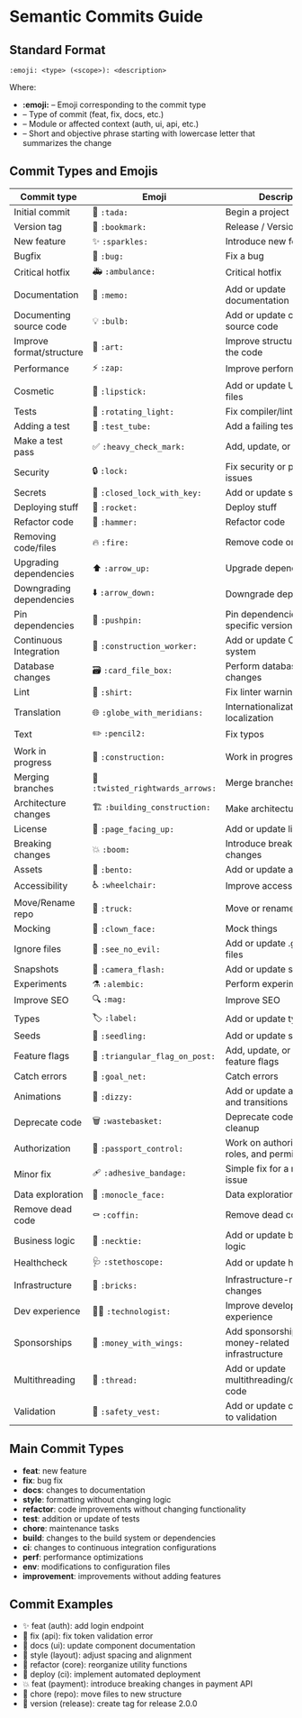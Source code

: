 # Semantic Commits Guide

## Standard Format

```
:emoji: <type> (<scope>): <description>
```

Where:

- **:emoji:** – Emoji corresponding to the commit type
- **<type>** – Type of commit (feat, fix, docs, etc.)
- **<scope>** – Module or affected context (auth, ui, api, etc.)
- **<description>** – Short and objective phrase starting with lowercase letter that summarizes the change

## Commit Types and Emojis

| Commit type              | Emoji                            | Description                                      |
| ------------------------ | -------------------------------- | ------------------------------------------------ |
| Initial commit           | 🎉 `:tada:`                      | Begin a project                                  |
| Version tag              | 🔖 `:bookmark:`                  | Release / Version tags                           |
| New feature              | ✨ `:sparkles:`                  | Introduce new features                           |
| Bugfix                   | 🐛 `:bug:`                       | Fix a bug                                        |
| Critical hotfix          | 🚑 `:ambulance:`                 | Critical hotfix                                  |
| Documentation            | 📝 `:memo:`                      | Add or update documentation                      |
| Documenting source code  | 💡 `:bulb:`                      | Add or update comments in source code            |
| Improve format/structure | 🎨 `:art:`                       | Improve structure/format of the code             |
| Performance              | ⚡ `:zap:`                       | Improve performance                              |
| Cosmetic                 | 💄 `:lipstick:`                  | Add or update UI and style files                 |
| Tests                    | 🚨 `:rotating_light:`            | Fix compiler/linter warnings                     |
| Adding a test            | 🧪 `:test_tube:`                 | Add a failing test                               |
| Make a test pass         | ✅ `:heavy_check_mark:`          | Add, update, or pass tests                       |
| Security                 | 🔒 `:lock:`                      | Fix security or privacy issues                   |
| Secrets                  | 🔐 `:closed_lock_with_key:`      | Add or update secrets                            |
| Deploying stuff          | 🚀 `:rocket:`                    | Deploy stuff                                     |
| Refactor code            | 🔨 `:hammer:`                    | Refactor code                                    |
| Removing code/files      | 🔥 `:fire:`                      | Remove code or files                             |
| Upgrading dependencies   | ⬆️ `:arrow_up:`                  | Upgrade dependencies                             |
| Downgrading dependencies | ⬇️ `:arrow_down:`                | Downgrade dependencies                           |
| Pin dependencies         | 📌 `:pushpin:`                   | Pin dependencies to specific versions            |
| Continuous Integration   | 👷 `:construction_worker:`       | Add or update CI build system                    |
| Database changes         | 🗃️ `:card_file_box:`             | Perform database-related changes                 |
| Lint                     | 👕 `:shirt:`                     | Fix linter warnings                              |
| Translation              | 🌐 `:globe_with_meridians:`      | Internationalization and localization            |
| Text                     | ✏️ `:pencil2:`                   | Fix typos                                        |
| Work in progress         | 🚧 `:construction:`              | Work in progress                                 |
| Merging branches         | 🔀 `:twisted_rightwards_arrows:` | Merge branches                                   |
| Architecture changes     | 🏗️ `:building_construction:`     | Make architectural changes                       |
| License                  | 📄 `:page_facing_up:`            | Add or update license                            |
| Breaking changes         | 💥 `:boom:`                      | Introduce breaking changes                       |
| Assets                   | 🍱 `:bento:`                     | Add or update assets                             |
| Accessibility            | ♿ `:wheelchair:`                | Improve accessibility                            |
| Move/Rename repo         | 🚚 `:truck:`                     | Move or rename resources                         |
| Mocking                  | 🤡 `:clown_face:`                | Mock things                                      |
| Ignore files             | 🙈 `:see_no_evil:`               | Add or update .gitignore files                   |
| Snapshots                | 📸 `:camera_flash:`              | Add or update snapshots                          |
| Experiments              | ⚗️ `:alembic:`                   | Perform experiments                              |
| Improve SEO              | 🔍 `:mag:`                       | Improve SEO                                      |
| Types                    | 🏷️ `:label:`                     | Add or update types                              |
| Seeds                    | 🌱 `:seedling:`                  | Add or update seed files                         |
| Feature flags            | 🚩 `:triangular_flag_on_post:`   | Add, update, or remove feature flags             |
| Catch errors             | 🥅 `:goal_net:`                  | Catch errors                                     |
| Animations               | 💫 `:dizzy:`                     | Add or update animations and transitions         |
| Deprecate code           | 🗑️ `:wastebasket:`               | Deprecate code that needs cleanup                |
| Authorization            | 🛂 `:passport_control:`          | Work on authorization, roles, and permissions    |
| Minor fix                | 🩹 `:adhesive_bandage:`          | Simple fix for a non-critical issue              |
| Data exploration         | 🧐 `:monocle_face:`              | Data exploration/inspection                      |
| Remove dead code         | ⚰️ `:coffin:`                    | Remove dead code                                 |
| Business logic           | 👔 `:necktie:`                   | Add or update business logic                     |
| Healthcheck              | 🩺 `:stethoscope:`               | Add or update healthcheck                        |
| Infrastructure           | 🧱 `:bricks:`                    | Infrastructure-related changes                   |
| Dev experience           | 🧑‍💻 `:technologist:`              | Improve developer experience                     |
| Sponsorships             | 💸 `:money_with_wings:`          | Add sponsorships or money-related infrastructure |
| Multithreading           | 🧵 `:thread:`                    | Add or update multithreading/concurrency code    |
| Validation               | 🦺 `:safety_vest:`               | Add or update code related to validation         |

## Main Commit Types

- **feat**: new feature
- **fix**: bug fix
- **docs**: changes to documentation
- **style**: formatting without changing logic
- **refactor**: code improvements without changing functionality
- **test**: addition or update of tests
- **chore**: maintenance tasks
- **build**: changes to the build system or dependencies
- **ci**: changes to continuous integration configurations
- **perf**: performance optimizations
- **env**: modifications to configuration files
- **improvement**: improvements without adding features

## Commit Examples

- ✨ feat (auth): add login endpoint
- 🐛 fix (api): fix token validation error
- 📝 docs (ui): update component documentation
- 🎨 style (layout): adjust spacing and alignment
- 🔨 refactor (core): reorganize utility functions
- 🚀 deploy (ci): implement automated deployment
- 💥 feat (payment): introduce breaking changes in payment API
- 🚚 chore (repo): move files to new structure
- 🔖 version (release): create tag for release 2.0.0
